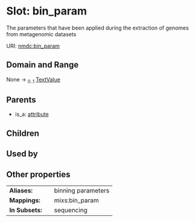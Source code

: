 
# Slot: bin_param


The parameters that have been applied during the extraction of genomes from metagenomic datasets

URI: [nmdc:bin_param](https://microbiomedata/meta/bin_param)


## Domain and Range

None &#8594;  <sub>0..1</sub> [TextValue](TextValue.md)

## Parents

 *  is_a: [attribute](attribute.md)

## Children


## Used by


## Other properties

|  |  |  |
| --- | --- | --- |
| **Aliases:** | | binning parameters |
| **Mappings:** | | mixs:bin_param |
| **In Subsets:** | | sequencing |

